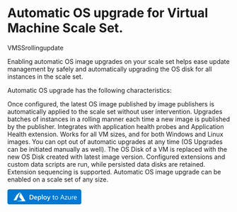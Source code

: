 # Automatic OS upgrade for Virtual Machine Scale Set. 
VMSSrollingupdate

Enabling automatic OS image upgrades on your scale set helps ease update management by safely and automatically upgrading the OS disk for all instances in the scale set.

Automatic OS upgrade has the following characteristics:

Once configured, the latest OS image published by image publishers is automatically applied to the scale set without user intervention.
Upgrades batches of instances in a rolling manner each time a new image is published by the publisher.
Integrates with application health probes and Application Health extension.
Works for all VM sizes, and for both Windows and Linux images.
You can opt out of automatic upgrades at any time (OS Upgrades can be initiated manually as well).
The OS Disk of a VM is replaced with the new OS Disk created with latest image version. Configured extensions and custom data scripts are run, while persisted data disks are retained.
Extension sequencing is supported.
Automatic OS image upgrade can be enabled on a scale set of any size.


<a href="https://portal.azure.com/#create/Microsoft.Template/uri/https%3A%2F%2Fraw.githubusercontent.com%2Fsabil05%2FVMSSUpdateRolling%2Fmaster%2Fvmssupdate.json" target="_blank">
    <img src="https://raw.githubusercontent.com/Azure/azure-quickstart-templates/master/1-CONTRIBUTION-GUIDE/images/deploytoazure.png"/>
</a>
